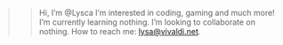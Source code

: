 >> Hi, I’m @Lysca
>> I’m interested in coding, gaming and much more!
>> I’m currently learning nothing.
>> I’m looking to collaborate on nothing.
>> How to reach me: lysa@vivaldi.net.

<!---
Lysca/Lysca is a ✨ special ✨ repository because its `README.md` (this file) appears on your GitHub profile.
You can click the Preview link to take a look at your changes.
--->
